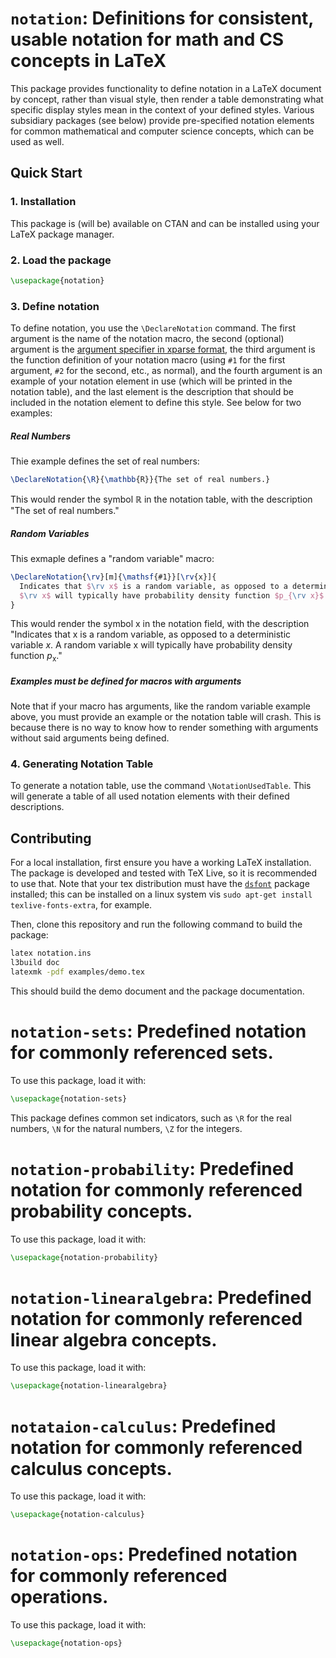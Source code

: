 # `notation`: Definitions for consistent, usable notation for math and CS concepts in LaTeX

This package provides functionality to define notation in a LaTeX document by concept, rather than visual
style, then render a table demonstrating what specific display styles mean in the context of your defined
styles. Various subsidiary packages (see below) provide
pre-specified notation elements for common mathematical and computer science concepts, which can be used as
well.

## Quick Start


### 1. Installation

This package is (will be) available on CTAN and can be installed using your LaTeX package manager.

### 2. Load the package

```latex
\usepackage{notation}
```

### 3. Define notation

To define notation, you use the `\DeclareNotation` command. The first argument is the name of the notation
macro, the second (optional) argument is the [argument specifier in xparse format](), the third argument is the
function definition of your notation macro (using `#1` for the first argument, `#2` for the second, etc., as
normal), and the fourth argument is an example of your notation element in use (which will be printed in the
notation table), and the last element is the description that should be included in the notation element to
define this style. See below for two examples:

##### Real Numbers
Thie example defines the set of real numbers:
```latex
\DeclareNotation{\R}{\mathbb{R}}{The set of real numbers.}
```

This would render the symbol $\mathbb{R}$ in the notation table, with the description "The set of real
numbers."

##### Random Variables
This exmaple defines a "random variable" macro:
```latex
\DeclareNotation{\rv}[m]{\mathsf{#1}}[\rv{x}]{
  Indicates that $\rv x$ is a random variable, as opposed to a deterministic variable $x$. A random variable
  $\rv x$ will typically have probability density function $p_{\rv x}$.
}
```

This would render the symbol $\mathsf{x}$ in the notation field, with the description "Indicates that
$\mathsf{x}$ is a random variable, as opposed to a deterministic variable $x$. A random variable $\mathsf{x}$
will typically have probability density function $p_{\mathsf{x}}$."

##### Examples must be defined for macros with arguments
Note that if your macro has arguments, like the random variable example above, you must provide an example or
the notation table will crash. This is because there is no way to know how to render something with arguments
without said arguments being defined.

### 4. Generating Notation Table

To generate a notation table, use the command `\NotationUsedTable`. This will generate a table of all used
notation elements with their defined descriptions.

## Contributing
For a local installation, first ensure you have a working LaTeX installation. The package is developed and
tested with TeX Live, so it is recommended to use that. Note that your tex distribution must have the
[`dsfont`](https://ctan.org/pkg/doublestroke?lang=en) package installed; this can be installed on a linux
system vis `sudo apt-get install texlive-fonts-extra`, for example.

Then, clone this repository and run the following command to build the package:

```bash
latex notation.ins
l3build doc
latexmk -pdf examples/demo.tex
```

This should build the demo document and the package documentation.

# `notation-sets`: Predefined notation for commonly referenced sets.
To use this package, load it with:

```latex
\usepackage{notation-sets}
```

This package defines common set indicators, such as `\R` for the real numbers, `\N` for the natural numbers,
`\Z` for the integers.

# `notation-probability`: Predefined notation for commonly referenced probability concepts.

To use this package, load it with:

```latex
\usepackage{notation-probability}
```

# `notation-linearalgebra`: Predefined notation for commonly referenced linear algebra concepts.

To use this package, load it with:

```latex
\usepackage{notation-linearalgebra}
```

# `notataion-calculus`: Predefined notation for commonly referenced calculus concepts.

To use this package, load it with:

```latex
\usepackage{notation-calculus}
```

# `notation-ops`: Predefined notation for commonly referenced operations.

To use this package, load it with:

```latex
\usepackage{notation-ops}
```
